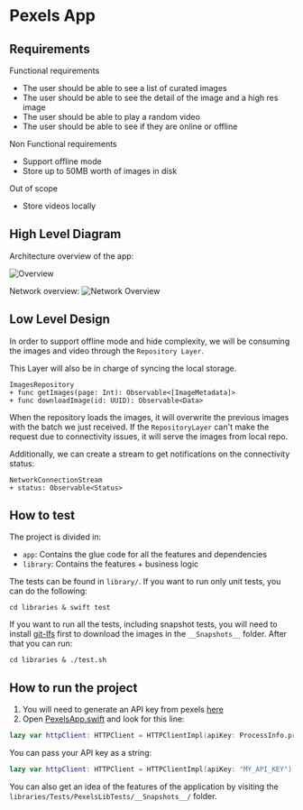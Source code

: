 # Pexels App

## Requirements

Functional requirements
* The user should be able to see a list of curated images
* The user should be able to see the detail of the image and a high res image
* The user should be able to play a random video
* The user should be able to see if they are online or offline

Non Functional requirements
* Support offline mode
* Store up to 50MB worth of images in disk

Out of scope
* Store videos locally

## High Level Diagram
Architecture overview of the app:

![Overview](./images/high_level_design.png)

Network overview:
![Network Overview](./images/network_design.png)

## Low Level Design
In order to support offline mode and hide complexity, we will be consuming 
the images and video through the `Repository Layer`.

This Layer will also be in charge of syncing the local storage.

```
ImagesRepository
+ func getImages(page: Int): Observable<[ImageMetadata]>
+ func downloadImage(id: UUID): Observable<Data>
```

When the repository loads the images, it will overwrite the previous images with the batch
we just received. If the `RepositoryLayer` can't make the request due to connectivity issues,
it will serve the images from local repo.

Additionally, we can create a stream to get notifications on the connectivity status:
```
NetworkConnectionStream
+ status: Observable<Status>
```

## How to test

The project is divided in:
* `app`: Contains the glue code for all the features and dependencies
* `library`: Contains the features + business logic

The tests can be found in `library/`. If you want to run only unit tests, you can do the following:
```
cd libraries & swift test
```

If you want to run all the tests, including snapshot tests, you will need to install [git-lfs](https://git-lfs.com/) first
to download the images in the `__Snapshots__` folder. After that you can run:
```
cd libraries & ./test.sh
```

## How to run the project
1. You will need to generate an API key from pexels [here](https://help.pexels.com/hc/en-us/articles/900004904026-How-do-I-get-an-API-key)
2. Open [PexelsApp.swift](apps/PexelsApp/PexelsApp/PexelsApp.swift) and look for this line:
```swift
lazy var httpClient: HTTPClient = HTTPClientImpl(apiKey: ProcessInfo.processInfo.environment["PEXELS_API_KEY"] ?? "")
```
You can pass your API key as a string:
```swift
lazy var httpClient: HTTPClient = HTTPClientImpl(apiKey: "MY_API_KEY")
```

You can also get an idea of the features of the application by visiting the `libraries/Tests/PexelsLibTests/__Snapshots__/` folder.
